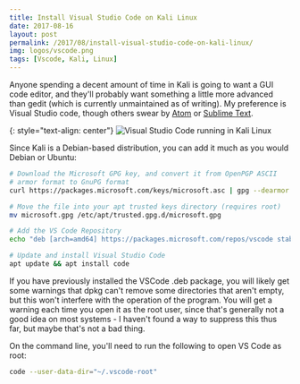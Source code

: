 ```yaml
---
title: Install Visual Studio Code on Kali Linux
date: 2017-08-16
layout: post
permalink: /2017/08/install-visual-studio-code-on-kali-linux/
img: logos/vscode.png
tags: [Vscode, Kali, Linux]
---
```

Anyone spending a decent amount of time in Kali is going to want a GUI code editor, and they'll probably want something a little more advanced than gedit (which is currently unmaintained as of writing). My preference is Visual Studio code, though others swear by [Atom](https://atom.io/) or [Sublime Text](https://www.sublimetext.com/).

{: style="text-align: center"}
![Visual Studio Code running in Kali Linux]({{site.baseurl}}/assets/img/2017/2017-08-16-vscode-in-kali.jpg)

Since Kali is a Debian-based distribution, you can add it much as you would Debian or Ubuntu:

``` sh
# Download the Microsoft GPG key, and convert it from OpenPGP ASCII 
# armor format to GnuPG format
curl https://packages.microsoft.com/keys/microsoft.asc | gpg --dearmor > microsoft.gpg

# Move the file into your apt trusted keys directory (requires root)
mv microsoft.gpg /etc/apt/trusted.gpg.d/microsoft.gpg

# Add the VS Code Repository
echo "deb [arch=amd64] https://packages.microsoft.com/repos/vscode stable main" > /etc/apt/sources.list.d/vscode.list

# Update and install Visual Studio Code 
apt update && apt install code
```

If you have previously installed the VSCode .deb package, you will likely get some warnings that dpkg can't remove some directories that aren't empty, but this won't interfere with the operation of the program. You will get a warning each time you open it as the root user, since that's generally not a good idea on most systems - I haven't found a way to suppress this thus far, but maybe that's not a bad thing.

On the command line, you'll need to run the following to open VS Code as root:
``` sh
code --user-data-dir="~/.vscode-root"
```
